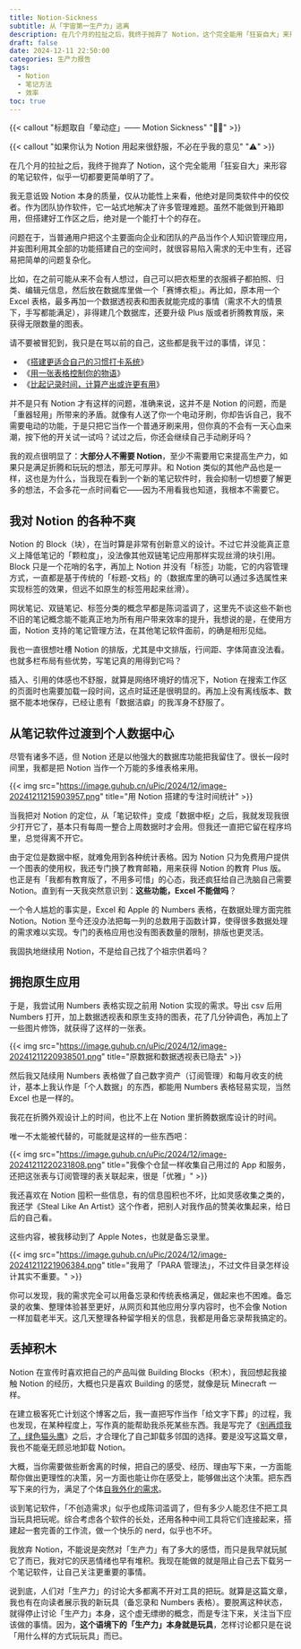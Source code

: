 ```yaml
---
title: Notion-Sickness
subtitle: 从「宇宙第一生产力」逃离
description: 在几个月的拉扯之后，我终于抛弃了 Notion，这个完全能用「狂妄自大」来形容的笔记软件，似乎一切都要更简单明了了。
draft: false
date: 2024-12-11 22:50:00
categories: 生产力报告
tags:
  - Notion
  - 笔记方法
  - 效率
toc: true
---
```


{{< callout "标题取自「晕动症」—— Motion Sickness" "🧑‍🏫" >}}

{{< callout "如果你认为 Notion 用起来很舒服，不必在乎我的意见" "⚠️" >}}

在几个月的拉扯之后，我终于抛弃了 Notion，这个完全能用「狂妄自大」来形容的笔记软件，似乎一切都要更简单明了了。

<!--more-->

我无意诋毁 Notion 本身的质量，仅从功能性上来看，他绝对是同类软件中的佼佼者。作为团队协作软件，它一站式地解决了许多管理难题。虽然不能做到开箱即用，但搭建好工作区之后，绝对是一个能打十个的存在。

问题在于，当普通用户把这个主要面向企业和团队的产品当作个人知识管理应用，并妄图利用其全部的功能搭建自己的空间时，就很容易陷入需求的无中生有，还容易把简单的问题复杂化。

比如，在之前可能从来不会有人想过，自己可以把衣柜里的衣服裤子都拍照、归类、编辑元信息，然后放在数据库里做一个「赛博衣柜」。再比如，原本用一个 Excel 表格，最多再加一个数据透视表和图表就能完成的事情（需求不大的情景下，手写都能满足），非得建几个数据库，还要升级 Plus 版或者折腾教育版，来获得无限数量的图表。

请不要被冒犯到，我只是在骂以前的自己，这些都是我干过的事情，详见：

- 《[搭建更适合自己的习惯打卡系统](/posts/搭建更适合自己的习惯打卡系统/)》
- 《[用一张表格控制你的物语](/posts/用一张表格控制你的物欲/)》
- 《[比起记录时间，计算产出或许更有用](/posts/比起记录时间-计算产出或许更有用/)》

并不是只有 Notion 才有这样的问题，准确来说，这并不是 Notion 的问题，而是「重器轻用」所带来的矛盾。就像有人送了你一个电动牙刷，你却告诉自己，我不需要电动的功能，于是只把它当作一个普通牙刷来用，但你真的不会有一天心血来潮，按下他的开关试一试吗？试过之后，你还会继续自己手动刷牙吗？

我的观点很明显了：**大部分人不需要 Notion**，至少不需要用它来提高生产力，如果只是满足折腾和玩玩的想法，那无可厚非。和 Notion 类似的其他产品也是一样，这也是为什么，当我现在看到一个新的笔记软件时，我会抑制一切想要了解更多的想法，不会多花一点时间看它——因为不用看我也知道，我根本不需要它。

## 我对 Notion 的各种不爽

Notion 的 Block（块），在当时算是非常有创新意义的设计。不过它并没能真正意义上降低笔记的「颗粒度」，没法像其他双链笔记应用那样实现丝滑的块引用。Block 只是一个花哨的名字，再加上 Notion 并没有「标签」功能，它的内容管理方式，一直都是基于传统的「标题-文档」的（数据库里的确可以通过多选属性来实现标签的效果，但远不如原生的标签用起来丝滑）。

网状笔记、双链笔记、标签分类的概念早都是陈词滥调了，这里先不谈这些不新也不旧的笔记概念能不能真正地为所有用户带来效率的提升，我想说的是，在使用方面，Notion 支持的笔记管理方法，在其他笔记软件面前，的确是相形见绌。

我也一直很想吐槽 Notion 的排版，尤其是中文排版，行间距、字体简直没法看。也就多栏布局有些优势，写笔记真的用得到它吗？

插入、引用的体感也不舒服，就算是网络环境好的情况下，Notion 在搜索工作区的页面时也需要加载一段时间，这点时延还是很明显的。再加上没有离线版本、数据不能本地保存，已经让患有「数据洁癖」的我浑身不舒服了。

## 从笔记软件过渡到个人数据中心

尽管有诸多不适，但 Notion 还是以他强大的数据库功能把我留住了。很长一段时间里，我都是把 Notion 当作一个万能的多维表格来用。

{{< img src="https://image.guhub.cn/uPic/2024/12/image-20241211215903957.png" title="用 Notion 搭建的专注时间统计" >}}

当我把对 Notion 的定位，从「笔记软件」变成「数据中枢」之后，我就发现我很少打开它了，基本只有每周一整合上周数据时才会用。但我还一直把它留在程序坞里，总觉得离不开它。

由于定位是数据中枢，就难免用到各种统计表格。因为 Notion 只为免费用户提供一个图表的使用权，我还专门换了教育邮箱，用来获得 Notion 的教育 Plus 版。也正是有「我都有教育版了，不用多可惜」的心态，我还疯狂给自己洗脑自己需要 Notion。直到有一天我突然意识到：**这些功能，Excel 不能做吗**？

一个令人尴尬的事实是，Excel 和 Apple 的 Numbers 表格，在数据处理方面完胜 Notion。Notion 至今还没办法把每一列的总数用于函数计算，使得很多数据处理的需求难以实现。专门的表格应用也没有图表数量的限制，排版也更灵活。

我固执地继续用 Notion，不是给自己找了个祖宗供着吗？

## 拥抱原生应用

于是，我尝试用 Numbers 表格实现之前用 Notion 实现的需求。导出 csv 后用 Numbers 打开，加上数据透视表和原生支持的图表，花了几分钟调色，再加上了一些图片修饰，就获得了这样的一张表。

{{< img src="https://image.guhub.cn/uPic/2024/12/image-20241211220938501.png" title="原数据和数据透视表已隐去" >}}

然后我又陆续用 Numbers 表格做了自己数字资产（订阅管理）和每月收支的统计，基本上我认作是「个人数据」的东西，都能用 Numbers 表格轻易实现，当然 Excel 也是一样的。

我花在折腾外观设计上的时间，也比不上在 Notion 里折腾数据库设计的时间。

唯一不太能被代替的，可能就是这样的一些东西吧：

{{< img src="https://image.guhub.cn/uPic/2024/12/image-20241211220231808.png" title="我像个仓鼠一样收集自己用过的 App 和服务，还把这张表与订阅管理的表关联起来，很是「优雅」" >}}

我还喜欢在 Notion 囤积一些信息，有的信息囤积也不坏，比如灵感收集之类的，我还学《Steal Like An Artist》这个作者，把别人对我作品的赞美收集起来，给日后的自己看。

这些内容，被我移动到了 Apple Notes，也就是备忘录里。

{{< img src="https://image.guhub.cn/uPic/2024/12/image-20241211221906384.png" title="我用了「PARA 管理法」，不过文件目录怎样设计其实不重要。" >}}

你可以发现，我的需求完全可以用备忘录和传统表格满足，做起来也不困难。备忘录的收集、整理体验甚至更好，从网页和其他应用分享内容时，也不会像 Notion 一样加载老半天。这几天整理各种留学相关的信息，我都是用备忘录帮我搞定的。

## 丢掉积木

Notion 在宣传时喜欢把自己的产品叫做 Building Blocks（积木），我回想起我接触 Notion 的经历，大概也只是喜欢 Building 的感觉，就像是玩 Minecraft 一样。

在建立极客死亡计划这个博客之后，我一直把写作当作「给文字下葬」的过程，我也发现，在某种程度上，写作真的能帮助我杀死某些东西。我是写完了《[别再烦我了，绿色猫头鹰](/posts/别再烦我了绿色猫头鹰/)》之后，才合理化了自己卸载多邻国的选择。要是没写这篇文章，我也不能毫无顾忌地卸载 Notion。

大概，当你需要做些断舍离的时候，把自己的感受、经历、理由写下来，一方面能帮你做出更理性的决策，另一方面也能让你在感受上，能够做出这个决策。把东西写下来的行为，满足了个体[自我外化的需求](/posts/自我外化与表达欲/)。

谈到笔记软件，「不创造需求」似乎也成陈词滥调了，但有多少人能忍住不把工具当玩具把玩呢。综合考虑各个软件的长处，还用各种中间工具将它们连接起来，搭建起一套完善的工作流，做一个快乐的 nerd，似乎也不坏。

我放弃 Notion，不能说是突然对「生产力」有了多大的感悟，而只是我早就玩腻它了而已，我对它的厌恶情绪也早有堆积。我现在能做的就是阻止自己去下载另一个笔记软件，让自己关注更重要的事情。

说到底，人们对「生产力」的讨论大多都离不开对工具的把玩。就算是这篇文章，我也有在向读者展示我的新玩具（备忘录和 Numbers 表格）。要脱离这种状态，就得停止讨论「生产力」本身，这个虚无缥缈的概念，而是专注下来，关注当下应该做的事情。因为，**这个语境下的「生产力」本身就是玩具**，怎样讨论都只是在说「用什么样的方式玩玩具」而已。
